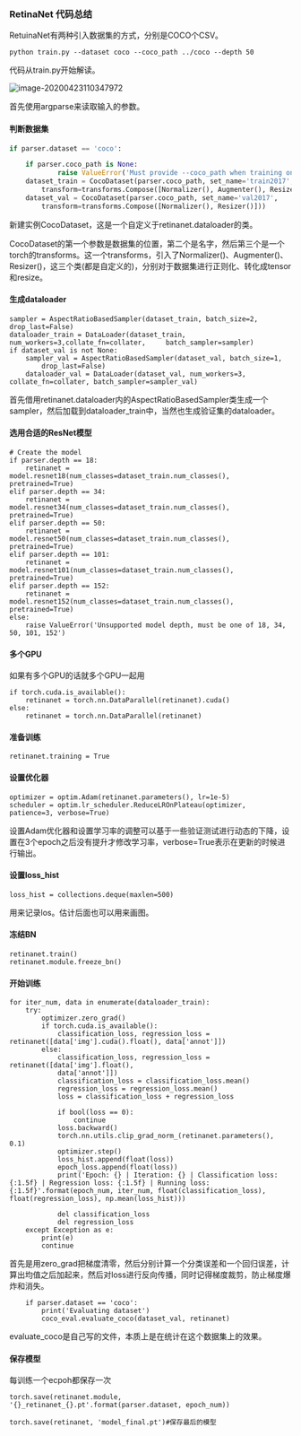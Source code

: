 ### RetinaNet 代码总结

RetuinaNet有两种引入数据集的方式，分别是COCO个CSV。

```
python train.py --dataset coco --coco_path ../coco --depth 50
```

代码从train.py开始解读。

![image-20200423110347972](C:\Users\Administrator\AppData\Roaming\Typora\typora-user-images\image-20200423110347972.png)

首先使用argparse来读取输入的参数。

#### 判断数据集

```python
if parser.dataset == 'coco':

	if parser.coco_path is None:
            raise ValueError('Must provide --coco_path when training on COCO,')
	dataset_train = CocoDataset(parser.coco_path, set_name='train2017',
		transform=transforms.Compose([Normalizer(), Augmenter(), Resizer()]))
    dataset_val = CocoDataset(parser.coco_path, set_name='val2017',
        transform=transforms.Compose([Normalizer(), Resizer()]))
```

新建实例CocoDataset，这是一个自定义于retinanet.dataloader的类。

CocoDataset的第一个参数是数据集的位置，第二个是名字，然后第三个是一个torch的transforms。这一个transforms，引入了Normalizer()、Augmenter()、Resizer()，这三个类(都是自定义的)，分别对于数据集进行正则化、转化成tensor和resize。



#### 生成dataloader

    sampler = AspectRatioBasedSampler(dataset_train, batch_size=2, drop_last=False)
    dataloader_train = DataLoader(dataset_train, num_workers=3,collate_fn=collater, 	batch_sampler=sampler)
    if dataset_val is not None:
    	sampler_val = AspectRatioBasedSampler(dataset_val, batch_size=1,
    		drop_last=False)
       	dataloader_val = DataLoader(dataset_val, num_workers=3, collate_fn=collater, batch_sampler=sampler_val)
首先借用retinanet.dataloader内的AspectRatioBasedSampler类生成一个sampler，然后加载到dataloader_train中，当然也生成验证集的dataloader。



#### 选用合适的ResNet模型

    # Create the model
    if parser.depth == 18:
        retinanet = model.resnet18(num_classes=dataset_train.num_classes(), pretrained=True)
    elif parser.depth == 34:
        retinanet = model.resnet34(num_classes=dataset_train.num_classes(), pretrained=True)
    elif parser.depth == 50:
        retinanet = model.resnet50(num_classes=dataset_train.num_classes(), pretrained=True)
    elif parser.depth == 101:
        retinanet = model.resnet101(num_classes=dataset_train.num_classes(), pretrained=True)
    elif parser.depth == 152:
        retinanet = model.resnet152(num_classes=dataset_train.num_classes(), pretrained=True)
    else:
        raise ValueError('Unsupported model depth, must be one of 18, 34, 50, 101, 152')


#### 多个GPU

如果有多个GPU的话就多个GPU一起用

    if torch.cuda.is_available():
        retinanet = torch.nn.DataParallel(retinanet).cuda()
    else:
        retinanet = torch.nn.DataParallel(retinanet)


#### 准备训练

```
retinanet.training = True
```

#### 设置优化器

    optimizer = optim.Adam(retinanet.parameters(), lr=1e-5)
    scheduler = optim.lr_scheduler.ReduceLROnPlateau(optimizer, patience=3, verbose=True)
设置Adam优化器和设置学习率的调整可以基于一些验证测试进行动态的下降，设置在3个epoch之后没有提升才修改学习率，verbose=True表示在更新的时候进行输出。

#### 设置loss_hist

```
loss_hist = collections.deque(maxlen=500)
```

用来记录los。估计后面也可以用来画图。

#### 冻结BN

    retinanet.train()
    retinanet.module.freeze_bn()
#### 开始训练

```
for iter_num, data in enumerate(dataloader_train):
	try:
    	optimizer.zero_grad()
		if torch.cuda.is_available():
        	classification_loss, regression_loss = retinanet([data['img'].cuda().float(), data['annot']])
        else:
        	classification_loss, regression_loss = retinanet([data['img'].float(),
        	data['annot']])
            classification_loss = classification_loss.mean()
            regression_loss = regression_loss.mean()
            loss = classification_loss + regression_loss

            if bool(loss == 0):
				continue
            loss.backward()
            torch.nn.utils.clip_grad_norm_(retinanet.parameters(), 0.1)
			optimizer.step()
			loss_hist.append(float(loss))
			epoch_loss.append(float(loss))
			print('Epoch: {} | Iteration: {} | Classification loss: {:1.5f} | Regression loss: {:1.5f} | Running loss: {:1.5f}'.format(epoch_num, iter_num, float(classification_loss), float(regression_loss), np.mean(loss_hist)))

            del classification_loss
            del regression_loss
    except Exception as e:
    	print(e)
        continue
```

首先是用zero_grad把梯度清零，然后分别计算一个分类误差和一个回归误差，计算出均值之后加起来，然后对loss进行反向传播，同时记得梯度裁剪，防止梯度爆炸和消失。

        if parser.dataset == 'coco':
            print('Evaluating dataset')
            coco_eval.evaluate_coco(dataset_val, retinanet)
evaluate_coco是自己写的文件，本质上是在统计在这个数据集上的效果。

#### 保存模型

每训练一个ecpoh都保存一次

```
torch.save(retinanet.module, '{}_retinanet_{}.pt'.format(parser.dataset, epoch_num))
```

```
torch.save(retinanet, 'model_final.pt')#保存最后的模型
```

